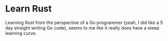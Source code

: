 # Learn Rust

Learning Rust from the perspective of a Go programmer (yeah, I did like a 5 day straight writing Go code), seems to me like it really does have a steep learning curve.
